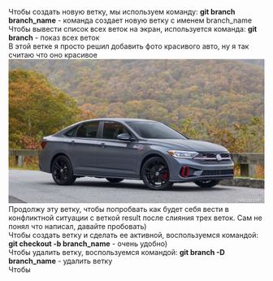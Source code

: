 Чтобы создать новую ветку, мы используем команду:
**git branch branch_name** - команда создает новую ветку с именем branch_name  
Чтобы вывести список всех веток на экран, используется команда:
**git branch** - показ всех веток  
В этой ветке я просто решил добавить фото красивого авто, ну я так считаю что оно красивое
![VW jeatta GLI 2022](auto.jpg)
Продолжу эту ветку, чтобы попробвать как будет себя вести в конфликтной ситуации с веткой result после слияния трех веток. Сам не понял что написал, давайте пробовать)  
Чтобы создать ветку и сделать ее активной, воспользуемся командой:
**git checkout -b branch_name** - очень удобно)  
Чтобы удалить ветку, воспользуемся командой:
**git branch -D branch_name** - удалить ветку  
Чтобы 
